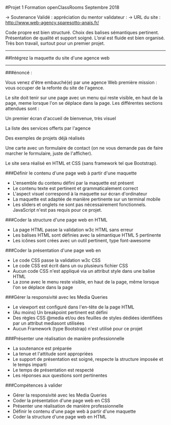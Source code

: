 #Projet 1 Formation openClassRooms  Septembre 2018

-> Soutenance Validé : appréciation du mentor validateur : 
-> URL du site : http://www.web-agency.sparesotto-anais.fr/

Code propre est bien structuré. Choix des balises sémantiques pertinent.
Présentation de qualité et support soigné.
L’oral est fluide est bien organisé.
Très bon travail, surtout pour un premier projet.
 
 ------------------------------------------------------

##Intégrez la maquette du site d'une agence web

------------------------------------------------------

###énoncé : 

Vous venez d'être embauché(e) par une agence Web
première mission : vous occuper de la refonte du site de l'agence.


Le site doit tenir sur une page avec un menu qui reste visible, en haut de la page, meme lorsque l'on se déplace dans la page. Les différentes 
sections attendues sont :


Un premier écran d'accueil de bienvenue, très visuel


La liste des services offerts par l'agence


Des exemples de projets déjà réalisés


Une carte avec un formulaire de contact (on ne vous demande pas de faire marcher le formulaire, juste de l'afficher).


Le site sera réalisé en HTML et CSS (sans framework tel que Bootstrap).


###Définir le contenu d'une page web à partir d'une maquette


* L'ensemble du contenu défini par la maquette est présent
* Le contenu texte est pertinent et grammaticalement correct
* L'aspect visuel correspond à la maquette sur écran d'ordinateur
* La maquette est adaptée de manière pertinente sur un terminal mobile
* Les sliders et onglets ne sont pas nécessairement fonctionnels. JavaScript n'est pas requis pour ce projet.


###Coder la structure d'une page web en HTML


* La page HTML passe la validation w3c HTML sans erreur
* Les balises HTML sont définies avec la sémantique HTML 5 pertinente
* Les icônes sont crées avec un outil pertinent, type  font-awesome


###Coder la présentation d'une page web en 


* Le code CSS passe la validation w3c CSS
* Le code CSS est écrit dans un ou plusieurs fichier CSS
* Aucun code CSS n'est appliqué via un attribut style  dans une balise HTML
* La zone avec le menu reste visible, en haut de la page, même lorsque l'on se déplace dans la page

###Gérer la responsivité avec les Media Queries 


* Le viewport est configuré dans l'en-tête de la page HTML
* (Au moins) Un breakpoint pertinent est défini
* Des règles CSS @media  et/ou des feuilles de styles dédiées identifiées par un attribut mediasont utilisées
* Aucun Framework (type Bootstrap) n'est utilisé pour ce projet


###Présenter une réalisation de manière professionnelle

* La soutenance est préparée
* La tenue et l'attitude sont appropriées
* Le support de présentation est soigné, respecte la structure imposée et le temps imparti
* Le temps de présentation est respecté
* Les réponses aux questions sont pertinentes
 

###Compétences à valider


* Gérer la responsivité avec les Media Queries
* Coder la présentation d'une page web en CSS
* Présenter une réalisation de manière professionnelle
* Définir le contenu d'une page web à partir d'une maquette
* Coder la structure d'une page web en HTML
